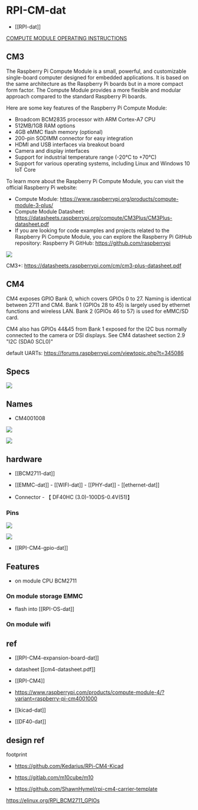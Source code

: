 

# RPI-CM-dat

- [[RPI-dat]]

[COMPUTE MODULE OPERATING INSTRUCTIONS](https://www.farnell.com/datasheets/1830506.pdf)



## CM3 

The Raspberry Pi Compute Module is a small, powerful, and customizable single-board computer designed for embedded applications. It is based on the same architecture as the Raspberry Pi boards but in a more compact form factor. The Compute Module provides a more flexible and modular approach compared to the standard Raspberry Pi boards.

Here are some key features of the Raspberry Pi Compute Module:

- Broadcom BCM2835 processor with ARM Cortex-A7 CPU
- 512MB/1GB RAM options
- 4GB eMMC flash memory (optional)
- 200-pin SODIMM connector for easy integration
- HDMI and USB interfaces via breakout board
- Camera and display interfaces
- Support for industrial temperature range (-20°C to +70°C)
- Support for various operating systems, including Linux and Windows 10 IoT Core

To learn more about the Raspberry Pi Compute Module, you can visit the official Raspberry Pi website:

- Compute Module: https://www.raspberrypi.org/products/compute-module-3-plus/
- Compute Module Datasheet: https://datasheets.raspberrypi.org/compute/CM3Plus/CM3Plus-datasheet.pdf
- If you are looking for code examples and projects related to the Raspberry Pi Compute Module, you can explore the Raspberry Pi GitHub repository: Raspberry Pi GitHub: https://github.com/raspberrypi


![](2023-10-27-16-45-37.png)

CM3+: https://datasheets.raspberrypi.com/cm/cm3-plus-datasheet.pdf

## CM4 

CM4 exposes GPIO Bank 0, which covers GPIOs 0 to 27. Naming is identical between 2711 and CM4.
Bank 1 (GPIOs 28 to 45) is largely used by ethernet functions and wireless LAN.
Bank 2 (GPIOs 46 to 57) is used for eMMC/SD card.

CM4 also has GPIOs 44&45 from Bank 1 exposed for the I2C bus normally connected to the camera or DSI displays. See CM4 datasheet section 2.9 "I2C (SDA0 SCL0)"


default UARTs: https://forums.raspberrypi.com/viewtopic.php?t=345086



## Specs 

![](2023-10-27-16-47-11.png)

## Names 

- CM4001008

![](2023-10-27-16-47-35.png)

![](2023-10-27-16-46-54.png)



## hardware 

- [[BCM2711-dat]]

- [[EMMC-dat]] - [[WIFI-dat]] - [[PHY-dat]] - [[ethernet-dat]]

- Connector - 【 DF40HC (3.0)-100DS-0.4V(51)】

### Pins 

![](2024-11-22-19-30-56.png)

![](2024-11-22-19-31-24.png)


- [[RPI-CM4-gpio-dat]]


## Features 

- on module CPU BCM2711 

### On module storage EMMC 

- flash into [[RPI-OS-dat]]

### On module wifi 

## ref 

- [[RPI-CM4-expansion-board-dat]]

- datasheet [[cm4-datasheet.pdf]]

- [[RPI-CM4]]

- https://www.raspberrypi.com/products/compute-module-4/?variant=raspberry-pi-cm4001000

- [[kicad-dat]]

- [[DF40-dat]]


## design ref 

footprint 

- https://github.com/Kedarius/RPi-CM4-Kicad

- https://gitlab.com/m10cube/m10

- https://github.com/ShawnHymel/rpi-cm4-carrier-template


https://elinux.org/RPi_BCM2711_GPIOs